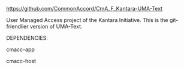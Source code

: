 <a href="https://github.com/CommonAccord/CmA_F_Kantara-UMA-Text">https://github.com/CommonAccord/CmA_F_Kantara-UMA-Text</a>

User Managed Access project of the Kantara Initiative.  This is the git-friendlier version of UMA-Text.

DEPENDENCIES:

cmacc-app

cmacc-host

